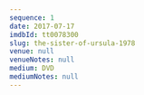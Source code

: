 ```yaml
---
sequence: 1
date: 2017-07-17
imdbId: tt0078300
slug: the-sister-of-ursula-1978
venue: null
venueNotes: null
medium: DVD
mediumNotes: null
---
```


